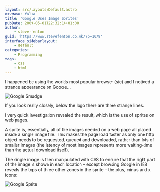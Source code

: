 ```yaml
---
layout: src/layouts/Default.astro
navMenu: false
title: 'Google Uses Image Sprites'
pubDate: 2009-05-01T22:32:14+01:00
author:
    - steve-fenton
guid: 'https://www.stevefenton.co.uk/?p=1079'
interface_sidebarlayout:
    - default
categories:
    - Programming
tags:
    - css
    - html
---
```


I happened be using the worlds most popular browser (sic) and I noticed a strange appearance on Google…

![Google Smudge](/img/2015/07/google_a.jpg)

If you look really closely, below the logo there are three strange lines.

I very quick investigation revealed the result, which is the use of sprites on web pages.

A sprite is, essentially, all of the images needed on a web page all placed inside a single image file. This makes the page load faster as only one http object needs to be requested, queued and downloaded, rather than lots of smaller images (the latency of most images represents more waiting-time than the actual download itself).

The single image is then manipulated with CSS to ensure that the right part of the image is shown in each location – except browsing Google in IE8 reveals the tops of three other zones in the sprite – the plus, minus and x icons:

![Google Sprite](/img/2015/07/google_b.png)